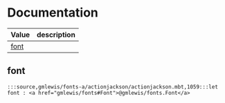 # Documentation
|Value|description|
|---|---|
|[font](#font)||

## font

```moonbit
:::source,gmlewis/fonts-a/actionjackson/actionjackson.mbt,1059:::let font : <a href="gmlewis/fonts#Font">@gmlewis/fonts.Font</a>
```


